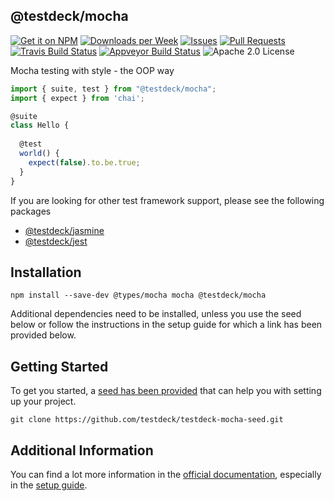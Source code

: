 ## @testdeck/mocha

[![Get it on NPM](https://img.shields.io/npm/v/@testdeck/mocha.svg)](https://www.npmjs.com/package/@testdeck/mocha)
[![Downloads per Week](https://img.shields.io/npm/dw/@testdeck/mocha.svg)](https://www.npmjs.com/package/@testdeck/mocha)
[![Issues](https://img.shields.io/github/issues/testdeck/testdeck.svg)](https://github.com/testdeck/testdeck/issues)
[![Pull Requests](https://img.shields.io/github/issues-pr/testdeck/testdeck.svg)](https://github.com/testdeck/testdeck/pulls)
[![Travis Build Status](https://img.shields.io/travis/testdeck/testdeck/master.svg)](https://travis-ci.org/testdeck/testdeck)
[![Appveyor Build Status](https://img.shields.io/appveyor/ci/pana-cc/testdeck.svg)](https://ci.appveyor.com/project/pana-cc/testdeck)
![Apache 2.0 License](https://img.shields.io/npm/l/@testdeck/mocha.svg)

Mocha testing with style - the OOP way

```TypeScript
import { suite, test } from "@testdeck/mocha";
import { expect } from 'chai';

@suite
class Hello {
  
  @test
  world() {
    expect(false).to.be.true;
  }
}
```

If you are looking for other test framework support, please see the following packages

- [@testdeck/jasmine](https://npmjs.com/package/@testdeck/jasmine)
- [@testdeck/jest](https://npmjs.com/package/@testdeck/jest)


## Installation

```shell
npm install --save-dev @types/mocha mocha @testdeck/mocha
```

Additional dependencies need to be installed, unless you use the seed below or follow the instructions in the setup
guide for which a link has been provided below.

## Getting Started

To get you started, a [seed has been provided](https://github.com/testdeck/testdeck-mocha-seed) that can help you with
setting up your project.

```shell
git clone https://github.com/testdeck/testdeck-mocha-seed.git
```

## Additional Information

You can find a lot more information in the [official documentation](https://testdeck.org/), especially in the
[setup guide](https://testdeck.org/pages/guide/setup).
